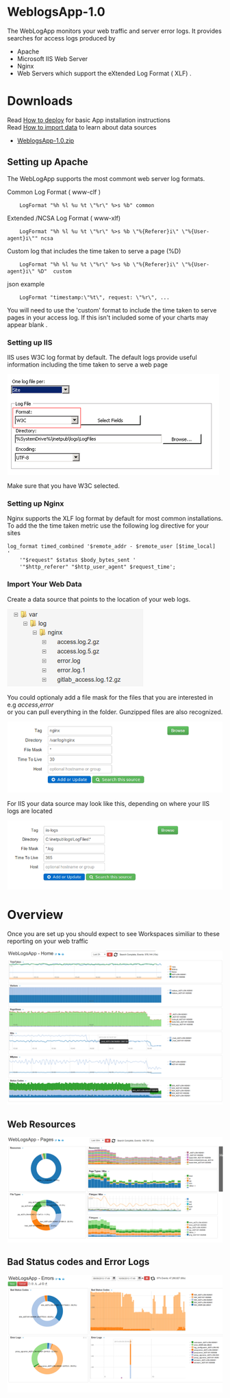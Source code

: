 WeblogsApp-1.0
===========
 
The WebLogApp monitors your web traffic and server error logs. It provides searches for access logs produced by 

 * Apache 
 * Microsoft IIS Web Server 
 * Nginx
 * Web Servers which support the eXtended Log Format ( XLF) . 

# Downloads 

Read [How to deploy](http://logscape.github.io/deploy.html) for basic App installation instructions  
Read [How to import data](http://logscape.github.io/datasources.html) to learn about data sources

 * [WeblogsApp-1.0.zip](https://github.com/logscape/unixapp/raw/master/dist/WeblogsApp-1.0.zip)



## Setting up Apache 
The WebLogApp supports the most commont web server log formats.

 Common Log Format  ( www-clf ) 

        LogFormat "%h %l %u %t \"%r\" %>s %b" common

 Extended /NCSA Log Format ( www-xlf) 

        LogFormat "%h %l %u %t \"%r\" %>s %b \"%{Referer}i\" \"%{User-agent}i\"" ncsa

 Custom log that includes the time taken to serve a page (%D) 

        LogFormat "%h %l %u %t \"%r\" %>s %b \"%{Referer}i\" \"%{User-agent}i\" %D"  custom

 json example

        LogFormat "timestamp:\"%t\", request: \"%r\", ...



You will need to use the 'custom' format to include the time taken to serve pages in your access log. If this isn't included some of your charts may appear blank . 

### Setting up IIS 

IIS uses W3C log format by default. The default logs provide useful information including the time taken to serve a web page

 ![IIS Logging Config](docs/images/iis-logging.png) 

Make sure that you have W3C selected. 


### Setting up Nginx 

Nginx supports the XLF log format by default for most common installations.  To add the the time taken metric use the following log directive for your sites

	log_format timed_combined '$remote_addr - $remote_user [$time_local]  '
        '"$request" $status $body_bytes_sent '
        '"$http_referer" "$http_user_agent" $request_time';


### Import Your Web Data

Create a data source that points to the location of your web logs. 

 ![](docs/images/iis-datasource-filebrowser.png)

You could optionaly add a file mask for the files that you are interested in e.g *access*,*error*  
or you can pull everything in the folder. Gunzipped files are also recognized.

 ![](docs/images/iis-datasource.png) 

For IIS your data source may look like this, depending on where your IIS  logs are located

 ![](docs/images/iis-datasource-iis.png) 





# Overview

Once you are set up you should expect to see Workspaces similiar to these reporting on your web traffic

 ![](docs/images/iis-overview.png)


## Web  Resources 

 ![](docs/images/iis-resources.png) 



## Bad Status codes and Error Logs 

 ![](docs/images/iis-errors.png) 


